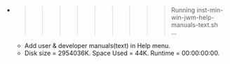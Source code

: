 * >>>>>>>>> Running inst-min-win-jwm-help-manuals-text.sh ...
  * Add user & developer manuals(text) in Help menu.
  * Disk size = 2954036K. Space Used = 44K. Runtime = 00:00:00:00.
